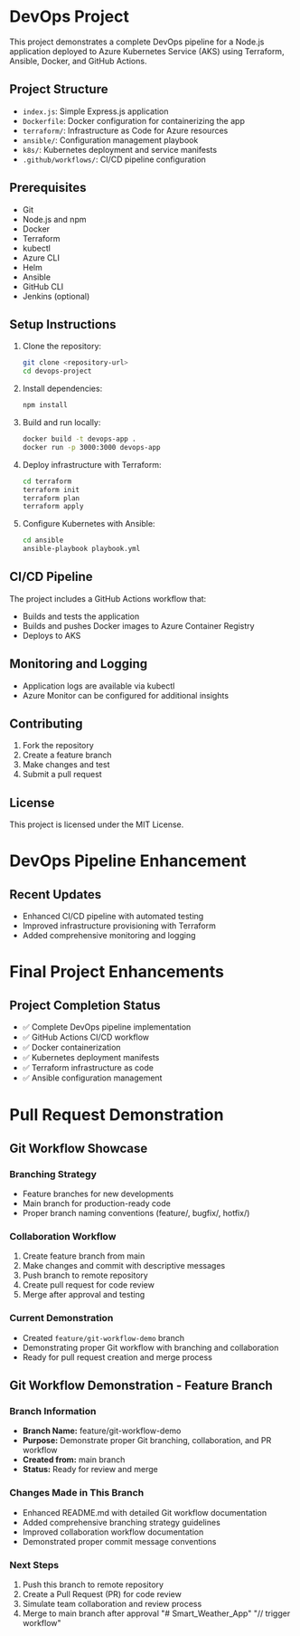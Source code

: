 # DevOps Project

This project demonstrates a complete DevOps pipeline for a Node.js application deployed to Azure Kubernetes Service (AKS) using Terraform, Ansible, Docker, and GitHub Actions.

## Project Structure

- `index.js`: Simple Express.js application
- `Dockerfile`: Docker configuration for containerizing the app
- `terraform/`: Infrastructure as Code for Azure resources
- `ansible/`: Configuration management playbook
- `k8s/`: Kubernetes deployment and service manifests
- `.github/workflows/`: CI/CD pipeline configuration

## Prerequisites

- Git
- Node.js and npm
- Docker
- Terraform
- kubectl
- Azure CLI
- Helm
- Ansible
- GitHub CLI
- Jenkins (optional)

## Setup Instructions

1. Clone the repository:
   ```bash
   git clone <repository-url>
   cd devops-project
   ```

2. Install dependencies:
   ```bash
   npm install
   ```

3. Build and run locally:
   ```bash
   docker build -t devops-app .
   docker run -p 3000:3000 devops-app
   ```

4. Deploy infrastructure with Terraform:
   ```bash
   cd terraform
   terraform init
   terraform plan
   terraform apply
   ```

5. Configure Kubernetes with Ansible:
   ```bash
   cd ansible
   ansible-playbook playbook.yml
   ```

## CI/CD Pipeline

The project includes a GitHub Actions workflow that:
- Builds and tests the application
- Builds and pushes Docker images to Azure Container Registry
- Deploys to AKS

## Monitoring and Logging

- Application logs are available via kubectl
- Azure Monitor can be configured for additional insights

## Contributing

1. Fork the repository
2. Create a feature branch
3. Make changes and test
4. Submit a pull request

## License

This project is licensed under the MIT License.

# DevOps Pipeline Enhancement

## Recent Updates
- Enhanced CI/CD pipeline with automated testing
- Improved infrastructure provisioning with Terraform
- Added comprehensive monitoring and logging

# Final Project Enhancements

## Project Completion Status
- ✅ Complete DevOps pipeline implementation
- ✅ GitHub Actions CI/CD workflow
- ✅ Docker containerization
- ✅ Kubernetes deployment manifests
- ✅ Terraform infrastructure as code
- ✅ Ansible configuration management

# Pull Request Demonstration

## Git Workflow Showcase

### Branching Strategy
- Feature branches for new developments
- Main branch for production-ready code
- Proper branch naming conventions (feature/, bugfix/, hotfix/)

### Collaboration Workflow
1. Create feature branch from main
2. Make changes and commit with descriptive messages
3. Push branch to remote repository
4. Create pull request for code review
5. Merge after approval and testing

### Current Demonstration
- Created `feature/git-workflow-demo` branch
- Demonstrating proper Git workflow with branching and collaboration
- Ready for pull request creation and merge process

## Git Workflow Demonstration - Feature Branch

### Branch Information
- **Branch Name:** feature/git-workflow-demo
- **Purpose:** Demonstrate proper Git branching, collaboration, and PR workflow
- **Created from:** main branch
- **Status:** Ready for review and merge

### Changes Made in This Branch
- Enhanced README.md with detailed Git workflow documentation
- Added comprehensive branching strategy guidelines
- Improved collaboration workflow documentation
- Demonstrated proper commit message conventions

### Next Steps
1. Push this branch to remote repository
2. Create a Pull Request (PR) for code review
3. Simulate team collaboration and review process
4. Merge to main branch after approval
"# Smart_Weather_App" 
"// trigger workflow" 
